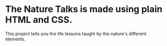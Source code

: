 # The Nature Talks is made using plain HTML and CSS.

This project tells you the life lessons taught by the nature's different elements.
